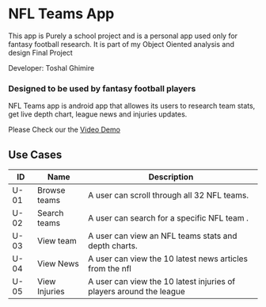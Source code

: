 
# NFL Teams App

This app is Purely a school project and is a personal app used only for fantasy football research. It is part of my  Object Oiented analysis and design Final Project

Developer: Toshal Ghimire

### Designed to be used by fantasy football players

NFL Teams app is android app that allowes its users to research team stats, get live depth chart, league news and injuries updates.

Please Check our the [Video Demo](https://www.youtube.com/watch?v=J3jaws8nDek&t=1s)

  
## Use Cases
| ID | Name | Description |
| ------ | ------ | ------ |
| U-01 | Browse teams| A user can scroll through all 32 NFL teams.|
| U-02 | Search teams| A user can search for a specific NFL team .
| U-03 | View team |A user can view an NFL teams stats and depth charts.|
| U-04 | View News| A user can view the 10 latest news articles from the nfl|
| U-05 | View Injuries | A user can view the 10 latest injuries of players around the league|
